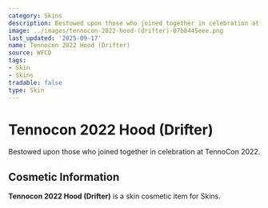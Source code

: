 ```yaml
---
category: Skins
description: Bestowed upon those who joined together in celebration at TennoCon 2022.
image: ../images/tennocon-2022-hood-(drifter)-07b8445eee.png
last_updated: '2025-09-17'
name: Tennocon 2022 Hood (Drifter)
source: WFCD
tags:
- Skin
- Skins
tradable: false
type: Skin
---
```


# Tennocon 2022 Hood (Drifter)

Bestowed upon those who joined together in celebration at TennoCon 2022.

## Cosmetic Information

**Tennocon 2022 Hood (Drifter)** is a skin cosmetic item for Skins.

